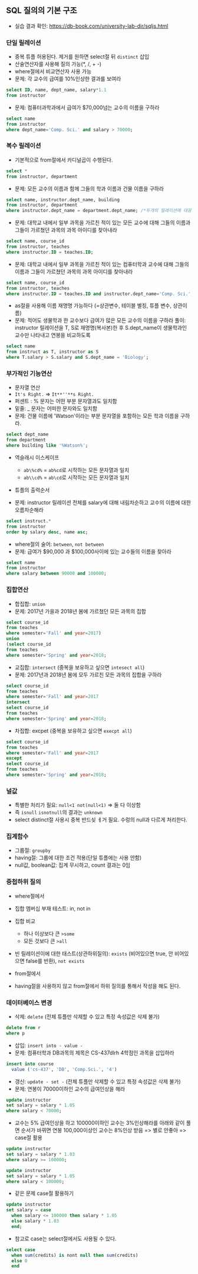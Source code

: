 ## SQL 질의의 기본 구조
- 실습 결과 확인: https://db-book.com/university-lab-dir/sqljs.html
### 단일 릴레이션
- 중복 튜플 허용된다. 제거를 원하면 select절 뒤 `distinct` 삽입
- 산술연산자를 사용해 질의 가능(*, /, + -)
- where절에서 비교연산자 사용 가능
- 문제: 각 교수의 급여를 10%인상한 결과를 보여라
```sql
select ID, name, dept_name, salary*1.1
from instructor
```

- 문제: 컴퓨터과학과에서 급여가 $70,000넘는 교수의 이름을 구하라
```sql
select name
from instructor
where dept_name='Comp. Sci.' and salary > 70000;
```

### 복수 릴레이션
- 기본적으로 from절에서 카디널곱이 수행된다.
```sql
select *
from instructor, department
```

- 문제: 모든 교수의 이름과 함께 그들의 학과 이름과 건물 이름을 구하라
```sql
select name, instructor.dept_name, building
from instructor, department
where instructor.dept_name = department.dept_name; /*두개의 릴레이션에 대응되도록 작성해야함*/
```

- 문제: 대학교 내에서 일부 과목을 가르친 적이 있는 모든 교수에 대해 그들의 이름과 그들이 가르쳤던 과목의 과목 아이디를 찾아내라
```sql
select name, course_id
from instructor, teaches
where instructor.ID = teaches.ID;
```

- 문제: 대학교 내에서 일부 과목을 가르친 적이 있는 컴퓨터학과 교수에 대해 그들의 이름과 그들이 가르쳤던 과목의 과목 아이디를 찾아내라
```sql
select name, course_id
from instructor, teaches
where instructor.ID = teaches.ID and instructor.dept_name='Comp. Sci.';
```

- as절을 사용해 이름 재명명 가능하다 (=상관변수, 테이블 별칭, 튜플 변수, 상관이름)
- 문제: 적어도 생물학과 한 교수보다 급여가 많은 모든 교수의 이름을 구하라
  풀이: instructor 릴레이션을 T, S로 재명명(복사본)한 후 S.dept_name이 생물학과인 교수만 나타내고 연봉을 비교하도록   
```sql
select name
from instruct as T, instructor as S
where T.salary > S.salary and S.dept_name = 'Biology';
```
### 부가적인 기능연산
- 문자열 연산
- `It's Right.` => `It**''**s Right.`
- 퍼센트 : % 문자는 어떤 부분 문자열과도 일치함
- 밑줄: _ 문자는 어떠한 문자와도 일치함
- 문제: 건물 이름에 'Watson'이라는 부분 문자열을 포함하는 모든 학과 이름을 구하라.
```sql
select dept_name
from department
where building like '%Watson%';
```

- 역슬래시 이스케이프
    - `ab\%cd%` = `ab%cd`로 시작하는 모든 문자열과 일치
    - `ab\\cd%` = `ab\cd`로 시작하는 모든 문자열과 일치

- 튜플의 출력순서
- 문제: instructor 릴레이션 전체를 salary에 대해 내림차순하고 교수의 이름에 대한 오름차순해라
```sql
select instruct.*
from instructor
order by salary desc, name asc;
```

- where절의 술어: `between`, `not between`
- 문제: 급여가 $90,000 과 $100,000사이에 있는 교수들의 이름을 찾아라
```sql
select name
from instructor
where salary between 90000 and 100000;
```

### 집합연산
- 합집합: `union`
- 문제: 2017년 가을과 2018년 봄에 가르쳤던 모든 과목의 집합
```sql
select course_id
from teaches
where semester='Fall' and year=2017)
union
(select course_id
from teaches
where semester='Spring' and year=2018;
```

- 교집합: `intersect` (중복을 보유하고 싶으면 `intesect all`)
- 문제: 2017년과 2018년 봄에 모두 가르친 모든 과목의 집합을 구하라
```sql
select course_id
from teaches
where semester='Fall' and year=2017
intersect
select course_id
from teaches
where semester='Spring' and year=2018;
```

- 차집합: excpet (중복을 보유하고 싶으면 `execpt all`)
```sql
select course_id
from teaches
where semester='Fall' and year=2017
except
select course_id
from teaches
where semester='Spring' and year=2018;
```

### 널값
- 특별한 처리가 필요: `null<1 not(null<1)` => 둘 다 이상함
- 즉 `isnull` `isnotnull`의 결과는 `unknown`
- select distinct절 사용시 중복 반드싲 ㅔ거 필요. 수렁의 null과 다르게 처리한다.

### 집계함수
- 그룹절: `groupby`
- having절: 그룹에 대한 조건 적용(단일 튜플에는 사용 안함)
- null값, boolean값: 집계 무시하고, count 결과는 0임


### 중첩하위 질의
- where절에서
- 집합 멤버십 부재 테스트: in, not in
- 집합 비교
    - 하나 이상보다 큰 `>some` 
    - 모든 것보다 큰 `>all`
- 빈 릴레이션이에 대한 태스트(상관하위질의): `exists` (비어있으면 true, 안 비어있으면 false를 반환), `not exists`

- from절에서 
- having절을 사용하지 않고 from절에서 하위 질의를 통해서 작성을 해도 된다.

### 데이터베이스 변경
- 삭제: `delete` (전체 튜플만 삭제할 수 있고 특정 속성값은 삭제 불가)
```sql
delete from r
where p
```

- 삽입: `insert into - value -` 
- 문제: 컴퓨터학과 DB과목의 제목은 CS-437dlrh 4학점인 과목을 삽입하라
```sql
insert into course
  value ('cs-437', 'DB', 'Comp.Sci.', '4')
```

- 갱신: `update - set -` (전체 튜플만 삭제할 수 있고 특정 속성값은 삭제 불가)
- 문제: 연봉이 70000이하인 교수의 급여인상을 해라
```sql
update instructor
set salary = salary * 1.05
where salary < 70000;
```

- 교수는 5% 급여인상을 하고 100000이하인 교수는 3%인상해라를 아래와 같이 풀면 순서가 바뀌면 연봉 100,000이상인 교수는 8%인상 받음 => 별로 안좋아 => case절 활용
```sql
update instructor
set salary = salary * 1.03
where salary >= 100000;

update instructor
set salary = salary * 1.05
where salary < 100000;
```

- 같은 문제 case절 활용하기
```sql
update instructor
set salary = case
  when salary <= 100000 then salary * 1.05
  else salary * 1.03
  end;
```
- 참고로 case는 select절에서도 사용될 수 있다.
```sql
select case
  when sum(credits) is nont null then sum(credits)
  else 0
  end
```
